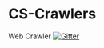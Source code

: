 # CS-Crawlers
Web Crawler
[![Gitter](https://badges.gitter.im/rakesh1191/CS-Crawlers.svg)](https://gitter.im/rakesh1191/CS-Crawlers?utm_source=badge&utm_medium=badge&utm_campaign=pr-badge)
